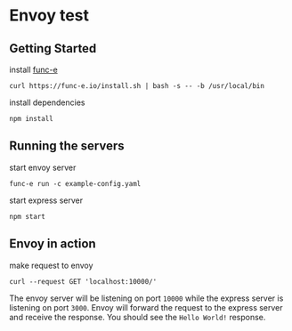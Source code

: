 # Envoy test

## Getting Started

install [func-e](https://func-e.io/)

```console
curl https://func-e.io/install.sh | bash -s -- -b /usr/local/bin
```

install dependencies

```console
npm install
```

## Running the servers

start envoy server

```console
func-e run -c example-config.yaml
```

start express server

```console
npm start
```

## Envoy in action

make request to envoy

```console
curl --request GET 'localhost:10000/'
```

The envoy server will be listening on port `10000` while the express server is listening on port `3000`.  Envoy will forward the request to the express server and receive the response.  You should see the `Hello World!` response.
